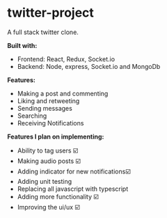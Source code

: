 # twitter-project
A full stack twitter clone.

**Built with:**
- Frontend: React, Redux, Socket.io
- Backend: Node, express, Socket.io and MongoDb

**Features:**
- Making a post and commenting
- Liking and retweeting
- Sending messages
- Searching
- Receiving Notifications

**Features I plan on implementing:**
- Ability to tag users ☑️
- Making audio posts ☑️
- Adding indicator for new notifications☑️
- Adding unit testing
- Replacing all javascript with typescript
- Adding more functionality ☑️
- Improving the ui/ux ☑️

